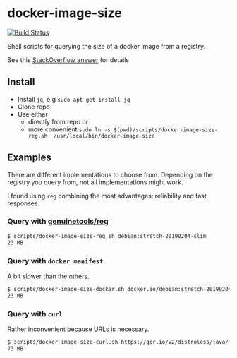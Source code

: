 # docker-image-size

[![Build Status](https://travis-ci.org/schnatterer/docker-image-size.svg?branch=master)](https://travis-ci.org/schnatterer/docker-image-size)

Shell scripts for querying the size of a docker image from a registry.

See this [StackOverflow answer](https://stackoverflow.com/a/54813737) for details

## Install

* Install `jq`, e.g `sudo apt get install jq`
* Clone repo
* Use either
  * directly from repo or 
  *  more convenient `sudo ln -s $(pwd)/scripts/docker-image-size-reg.sh  /usr/local/bin/docker-image-size`

## Examples

There are different implementations to choose from.
Depending on the registry you query from, not all implementations might work.

I found using `reg` combining the most advantages: reliability and fast responses.

### Query with [genuinetools/reg](https://github.com/genuinetools/reg)

```bash
$ scripts/docker-image-size-reg.sh debian:stretch-20190204-slim
23 MB
```

### Query with `docker manifest`

A bit slower than the others.

```bash
$ scripts/docker-image-size-docker.sh docker.io/debian:stretch-20190204-slim
23 MB
```


### Query with `curl`

Rather inconvenient because URLs is necessary. 

```bash
$ scripts/docker-image-size-curl.sh https://gcr.io/v2/distroless/java/manifests/11-debug
73 MB
```